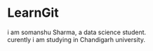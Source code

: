 # LearnGit

i am somanshu Sharma, a data science student.
<br>
curently i am studying in Chandigarh university.
